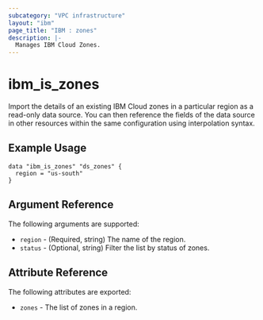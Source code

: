 ```yaml
---
subcategory: "VPC infrastructure"
layout: "ibm"
page_title: "IBM : zones"
description: |-
  Manages IBM Cloud Zones.
---
```


# ibm\_is_zones

Import the details of an existing IBM Cloud zones in a particular region as a read-only data source. You can then reference the fields of the data source in other resources within the same configuration using interpolation syntax.


## Example Usage

```hcl
data "ibm_is_zones" "ds_zones" {
  region = "us-south"
}
```

## Argument Reference

The following arguments are supported:

* `region` - (Required, string) The name of the region.
* `status` - (Optional, string) Filter the list by status of zones.

## Attribute Reference

The following attributes are exported:

* `zones` - The list of zones in a region.